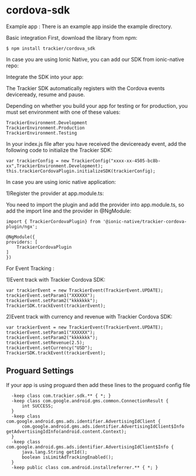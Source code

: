 # cordova-sdk

Example app :  There is an example app inside the example directory.

Basic integration First, download the library from npm:

    $ npm install trackier/cordova_sdk

In case you are using Ionic Native, you can add our SDK from ionic-native repo:

Integrate the SDK into your app:

The Trackier SDK automatically registers with the Cordova events deviceready, resume and pause.

Depending on whether you build your app for testing or for production, you must set environment with one of these values:

    TrackierEnvironment.Development
    TrackierEnvironment.Production
    TrackierEnvironment.Testing

In your index.js file after you have received the deviceready event, add the following code to initialize the Trackier SDK:

    var trackierConfig = new TrackierConfig("xxxx-xx-4505-bc8b-xx",TrackierEnvironment.Development);
    this.trackierCordovaPlugin.initializeSDK(trackierConfig);


In case you are using ionic native application:

1)Register the provider at app.module.ts:

 You need to import the plugin and add the provider into app.module.ts, so add the import line and the provider in @NgModule:

    import { TrackierCordovaPlugin} from '@ionic-native/trackier-cordova-plugin/ngx';

    @NgModule({
    providers: [
        TrackierCordovaPlugin
    ]
    })


For Event Tracking :

1)Event track with Trackier Cordova SDK:

    var trackierEvent = new TrackierEvent(TrackierEvent.UPDATE);
    trackierEvent.setParam1("XXXXXX");
    trackierEvent.setParam2("kkkkkkk");
    TrackierSDK.trackEvent(trackierEvent);


2)Event track with currency and revenue with Trackier Cordova SDK:

    var trackierEvent = new TrackierEvent(TrackierEvent.UPDATE);
    trackierEvent.setParam1("XXXXXX");
    trackierEvent.setParam2("kkkkkkk");
    trackierEvent.setRevenue(2.5);
    trackierEvent.setCurrency("USD");
    TrackierSDK.trackEvent(trackierEvent);
    
    
## <a id="qs-progaurd-trackier-sdk"></a>Proguard Settings 

If your app is using proguard then add these lines to the proguard config file 

``` 
  -keep class com.trackier.sdk.** { *; }
  -keep class com.google.android.gms.common.ConnectionResult {
      int SUCCESS;
  }
  -keep class com.google.android.gms.ads.identifier.AdvertisingIdClient {
      com.google.android.gms.ads.identifier.AdvertisingIdClient$Info getAdvertisingIdInfo(android.content.Context);
  }
  -keep class com.google.android.gms.ads.identifier.AdvertisingIdClient$Info {
      java.lang.String getId();
      boolean isLimitAdTrackingEnabled();
  }
  -keep public class com.android.installreferrer.** { *; }
```

    
